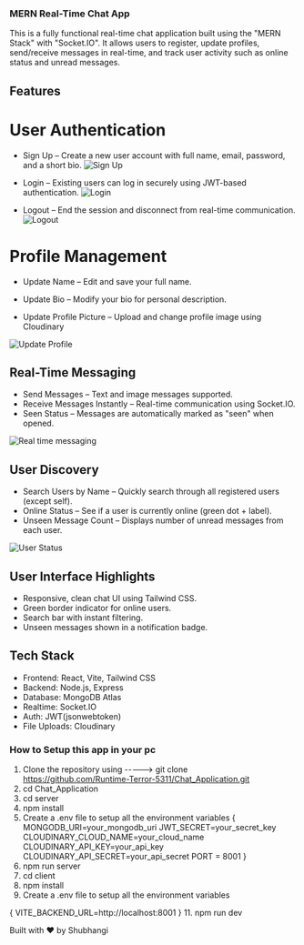 ### MERN Real-Time Chat App

This is a fully functional real-time chat application built using the "MERN Stack" with "Socket.IO".
It allows users to register, update profiles, send/receive messages in real-time, and track user activity such as online status and unread messages.

## Features

# User Authentication
- Sign Up – Create a new user account with full name, email, password, and a short bio.
![Sign Up](https://github.com/user-attachments/assets/51c605ee-3e8d-4f57-8cdc-084f73860e11)
  
-  Login – Existing users can log in securely using JWT-based authentication.
![Login](https://github.com/user-attachments/assets/d3dd73f9-f53b-4b3a-9867-5b89be760f9b)

  
-  Logout – End the session and disconnect from real-time communication.
  ![Logout](https://github.com/user-attachments/assets/a1b9f508-8d78-4fdd-91a0-a92f33058d29)

# Profile Management

-  Update Name – Edit and save your full name.

-  Update Bio – Modify your bio for personal description.

-  Update Profile Picture – Upload and change profile image using Cloudinary

![Update Profile](https://github.com/user-attachments/assets/8ca5806a-57cc-4378-a98d-e25fe4dab355)

## Real-Time Messaging
-  Send Messages – Text and image messages supported.
-  Receive Messages Instantly – Real-time communication using Socket.IO.
-  Seen Status – Messages are automatically marked as "seen" when opened.

![Real time messaging](https://github.com/user-attachments/assets/70237624-29ad-4abc-8906-d40e2db23c7d)

## User Discovery
-  Search Users by Name – Quickly search through all registered users (except self).
-  Online Status – See if a user is currently online (green dot + label).
-  Unseen Message Count – Displays number of unread messages from each user.


![User Status](https://github.com/user-attachments/assets/13178ddc-b1b8-41b7-805a-583092f2d1bc)


## User Interface Highlights
-  Responsive, clean chat UI using Tailwind CSS.
-  Green border indicator for online users.
-  Search bar with instant filtering.
-  Unseen messages shown in a notification badge.

## Tech Stack

- Frontend: React, Vite, Tailwind CSS
- Backend: Node.js, Express
- Database: MongoDB Atlas
- Realtime: Socket.IO
- Auth: JWT(jsonwebtoken)
- File Uploads: Cloudinary



### How to Setup this app in your pc

1. Clone the repository using ----->  git clone https://github.com/Runtime-Terror-5311/Chat_Application.git
2. cd Chat_Application
3. cd server
4. npm install
5. Create a .env file to setup all the environment variables
   {
     MONGODB_URI=your_mongodb_uri
    JWT_SECRET=your_secret_key
    CLOUDINARY_CLOUD_NAME=your_cloud_name
    CLOUDINARY_API_KEY=your_api_key
    CLOUDINARY_API_SECRET=your_api_secret
   PORT = 8001
   }
7. npm run server
8. cd client
9. npm install
10. Create a .env file to setup all the environment variables

   {
     VITE_BACKEND_URL=http://localhost:8001
   }
11. npm run dev



Built with ❤️ by Shubhangi






